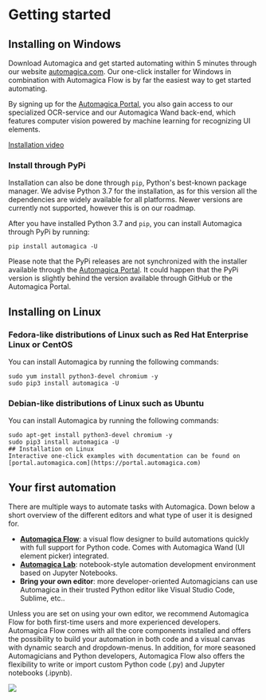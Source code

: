 # Getting started

## Installing on Windows
Download Automagica and get started automating within 5 minutes through our website [automagica.com](https://www.automagica.com). 
Our one-click installer for Windows in combination with Automagica Flow is by far the easiest way to get started automating.

By signing up for the [Automagica Portal](https://www.portal.automagica.com), you also gain access to our specialized OCR-service and our Automagica Wand back-end, which features computer vision powered by machine learning for recognizing UI elements.

[Installation video](https://i.imgur.com/zsCjP8G.gifv)

### Install through PyPi
Installation can also be done through `pip`, Python's best-known package manager. We advise Python 3.7 for the installation, as for this version all the dependencies are widely available for all platforms. Newer versions are currently not supported, however this is on our roadmap.

After you have installed Python 3.7 and `pip`, you can install Automagica through PyPi by running:
```
pip install automagica -U
```
Please note that the PyPi releases are not synchronized with the installer available through the [Automagica Portal](portal.md). It could happen that the PyPi version is slightly behind the version available through GitHub or the Automagica Portal.

## Installing on Linux

### Fedora-like distributions of Linux such as Red Hat Enterprise Linux or CentOS
You can install Automagica by running the following commands:

```
sudo yum install python3-devel chromium -y
sudo pip3 install automagica -U
```
### Debian-like distributions of Linux such as Ubuntu
You can install Automagica by running the following commands:
```
sudo apt-get install python3-devel chromium -y
sudo pip3 install automagica -U
## Installation on Linux
Interactive one-click examples with documentation can be found on [portal.automagica.com](https://portal.automagica.com)
```

## Your first automation

There are multiple ways to automate tasks with Automagica. Down below a short overview of the different editors and what type of user it is designed for.

- __[Automagica Flow](https://www.portal.automagica.com)__: a visual flow designer to build automations quickly with full support for Python code. Comes with Automagica Wand (UI element picker) integrated.
- __[Automagica Lab](https://www.portal.automagica.com)__: notebook-style automation development environment based on Jupyter Notebooks.
- __Bring your own editor__: more developer-oriented Automagicians can use Automagica in their trusted Python editor like Visual Studio Code, Sublime, etc..

Unless you are set on using your own editor, we recommend Automagica Flow for both first-time users and more experienced developers. Automagica Flow comes with all the core components installed and offers the possibility to build your automation in both code and a visual canvas with dynamic search and dropdown-menus.  In addition, for more seasoned Automagicians and Python developers, Automagica Flow also offers the flexibility to write or import custom Python code (.py) and Jupyter notebooks (.ipynb).

![](https://i.imgur.com/ps1Uhck.png)

